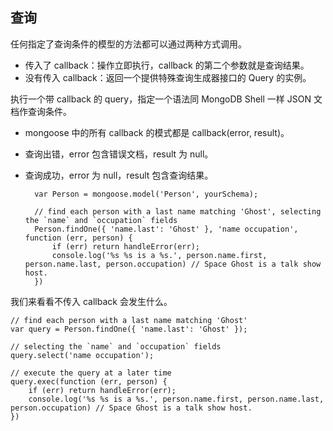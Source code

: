 ## 查询

任何指定了查询条件的模型的方法都可以通过两种方式调用。

- 传入了 callback：操作立即执行，callback 的第二个参数就是查询结果。
- 没有传入 callback：返回一个提供特殊查询生成器接口的 Query 的实例。

执行一个带 callback 的 query，指定一个语法同 MongoDB Shell 一样 JSON 文档作查询条件。

- mongoose 中的所有 callback 的模式都是 callback(error, result)。  
- 查询出错，error 包含错误文档，result 为 null。  
- 查询成功，error 为 null，result 包含查询结果。

        var Person = mongoose.model('Person', yourSchema);

        // find each person with a last name matching 'Ghost', selecting the `name` and `occupation` fields
        Person.findOne({ 'name.last': 'Ghost' }, 'name occupation', function (err, person) {
            if (err) return handleError(err);
            console.log('%s %s is a %s.', person.name.first, person.name.last, person.occupation) // Space Ghost is a talk show host.
        })

我们来看看不传入 callback 会发生什么。

    // find each person with a last name matching 'Ghost'
    var query = Person.findOne({ 'name.last': 'Ghost' });

    // selecting the `name` and `occupation` fields
    query.select('name occupation');

    // execute the query at a later time
    query.exec(function (err, person) {
        if (err) return handleError(err);
        console.log('%s %s is a %s.', person.name.first, person.name.last, person.occupation) // Space Ghost is a talk show host.
    })